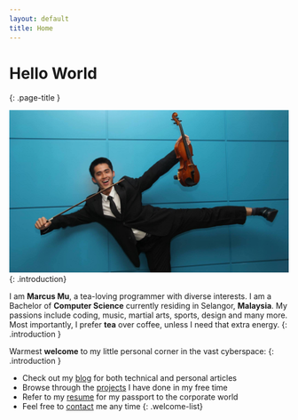 ```yaml
---
layout: default
title: Home
---
```


# Hello World
{: .page-title }

![Marcus Mu](/assets/images/marcus-mu.jpg)
{: .introduction}

I am **Marcus Mu**, a tea-loving programmer with diverse interests. I am a Bachelor of **Computer Science** currently residing in Selangor, **Malaysia**. My passions include coding, music, martial arts, sports, design and many more. Most importantly, I prefer **tea** over coffee, unless I need that extra energy.
{: .introduction }

Warmest **welcome** to my little personal corner in the vast cyberspace:
{: .introduction }

- Check out my [blog](/blog/) for both technical and personal articles
- Browse through the [projects](/projects/) I have done in my free time
- Refer to my [resume](/resume/) for my passport to the corporate world
- Feel free to [contact](/contact/) me any time
{: .welcome-list}
